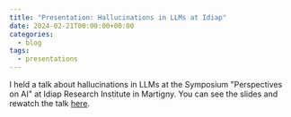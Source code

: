```yaml
---
title: "Presentation: Hallucinations in LLMs at Idiap"
date: 2024-02-21T00:00:00+00:00
categories:
  - blog
tags:
  - presentations
---
```


I held a talk about hallucinations in LLMs at the Symposium "Perspectives on AI" at Idiap Research Institute in Martigny. You can see the slides and rewatch the talk [here](https://watch.klewel.com/watch/webcast/perspectives-on-ai-symposiums-ai-and-democracy-opportunities-and-risks/talk/17/).
